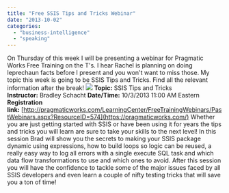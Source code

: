 ```yaml
---
title: "Free SSIS Tips and Tricks Webinar"
date: "2013-10-02"
categories: 
  - "business-intelligence"
  - "speaking"
---
```


On Thursday of this week I will be presenting a webinar for Pragmatic Works Free Training on the T's. I hear Rachel is planning on doing leprechaun facts before I present and you won't want to miss those. My topic this week is going to be SSIS Tips and Tricks. Find all the relevant information after the break! ![](https://images.bradleyschacht.com/wp-content/uploads/2013/10/Free-Training.jpg) **Topic:** SSIS Tips and Tricks **Instructor:** Bradley Schacht **Date/Time:** 10/3/2013 11:00 AM Eastern **Registration link:** [http://pragmaticworks.com/LearningCenter/FreeTrainingWebinars/PastWebinars.aspx?ResourceID=574](https://pragmaticworks.com/) Whether you are just getting started with SSIS or have been using it for years the tips and tricks you will learn are sure to take your skills to the next level! In this session Brad will show you the secrets to making your SSIS package dynamic using expressions, how to build loops so logic can be reused, a really easy way to log all errors with a single execute SQL task and which data flow transformations to use and which ones to avoid. After this session you will have the confidence to tackle some of the major issues faced by all SSIS developers and even learn a couple of nifty testing tricks that will save you a ton of time!
